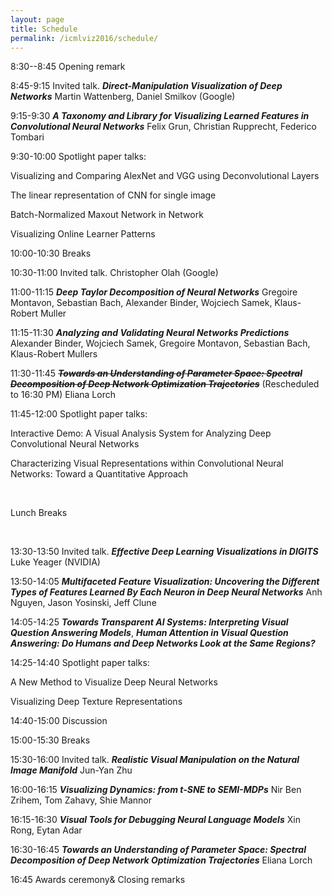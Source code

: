 ```yaml
---
layout: page
title: Schedule
permalink: /icmlviz2016/schedule/
---
```



8:30--8:45 Opening remark 

8:45-9:15 Invited talk. ***Direct-Manipulation Visualization of Deep Networks*** Martin Wattenberg, Daniel Smilkov (Google)

9:15-9:30 ***A Taxonomy and Library for Visualizing Learned Features in Convolutional Neural Networks*** Felix Grun, Christian Rupprecht, Federico Tombari

9:30-10:00 Spotlight paper talks:

Visualizing and Comparing AlexNet and VGG using Deconvolutional Layers

The linear representation of CNN for single image

Batch-Normalized Maxout Network in Network

Visualizing Online Learner Patterns

10:00-10:30 Breaks


10:30-11:00 Invited talk.  Christopher Olah (Google)

11:00-11:15 ***Deep Taylor Decomposition of Neural Networks*** Gregoire Montavon, Sebastian Bach, Alexander Binder, Wojciech Samek, Klaus-Robert Muller

11:15-11:30 ***Analyzing and Validating Neural Networks Predictions*** Alexander Binder, Wojciech Samek, Gregoire Montavon, Sebastian Bach, Klaus-Robert Mullers

11:30-11:45 ***<s>Towards an Understanding of Parameter Space: Spectral Decomposition of Deep Network Optimization Trajectories</s>*** (Rescheduled to 16:30 PM) Eliana Lorch 

11:45-12:00 Spotlight paper talks:

Interactive Demo: A Visual Analysis System for Analyzing Deep Convolutional Neural Networks

Characterizing Visual Representations within Convolutional Neural Networks: Toward a Quantitative Approach




<br>

Lunch Breaks

<br>

13:30-13:50 Invited talk. ***Effective Deep Learning Visualizations in DIGITS*** Luke Yeager (NVIDIA)

13:50-14:05 ***Multifaceted Feature Visualization: Uncovering the Different Types of Features Learned By Each Neuron in Deep Neural Networks*** Anh Nguyen, Jason Yosinski, Jeff Clune

14:05-14:25 ***Towards Transparent AI Systems: Interpreting Visual Question Answering Models***, ***Human Attention in Visual Question Answering: Do Humans and Deep Networks Look at the Same Regions?***

14:25-14:40 Spotlight paper talks:

A New Method to Visualize Deep Neural Networks

Visualizing Deep Texture Representations

14:40-15:00 Discussion

15:00-15:30 Breaks

15:30-16:00 Invited talk. ***Realistic Visual Manipulation on the Natural Image Manifold*** Jun-Yan Zhu

16:00-16:15 ***Visualizing Dynamics: from t-SNE to SEMI-MDPs*** Nir Ben Zrihem, Tom Zahavy, Shie Mannor

16:15-16:30 ***Visual Tools for Debugging Neural Language Models*** Xin Rong, Eytan Adar

16:30-16:45 ***Towards an Understanding of Parameter Space: Spectral Decomposition of Deep Network Optimization Trajectories*** Eliana Lorch 

16:45 Awards ceremony& Closing remarks 

<script>
  (function(i,s,o,g,r,a,m){i['GoogleAnalyticsObject']=r;i[r]=i[r]||function(){
  (i[r].q=i[r].q||[]).push(arguments)},i[r].l=1*new Date();a=s.createElement(o),
  m=s.getElementsByTagName(o)[0];a.async=1;a.src=g;m.parentNode.insertBefore(a,m)
  })(window,document,'script','https://www.google-analytics.com/analytics.js','ga');

  ga('create', 'UA-48160406-2', 'auto');
  ga('send', 'pageview');

</script>

